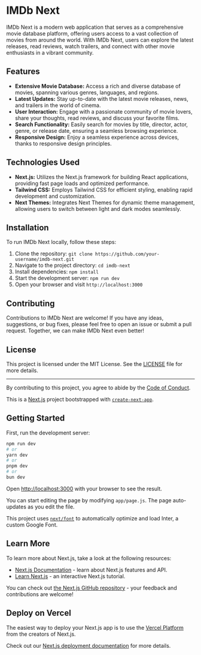 # IMDb Next

IMDb Next is a modern web application that serves as a comprehensive movie database platform, offering users access to a vast collection of movies from around the world. With IMDb Next, users can explore the latest releases, read reviews, watch trailers, and connect with other movie enthusiasts in a vibrant community.

## Features

- **Extensive Movie Database:** Access a rich and diverse database of movies, spanning various genres, languages, and regions.
- **Latest Updates:** Stay up-to-date with the latest movie releases, news, and trailers in the world of cinema.
- **User Interaction:** Engage with a passionate community of movie lovers, share your thoughts, read reviews, and discuss your favorite films.
- **Search Functionality:** Easily search for movies by title, director, actor, genre, or release date, ensuring a seamless browsing experience.
- **Responsive Design:** Enjoy a seamless experience across devices, thanks to responsive design principles.

## Technologies Used

- **Next.js:** Utilizes the Next.js framework for building React applications, providing fast page loads and optimized performance.
- **Tailwind CSS:** Employs Tailwind CSS for efficient styling, enabling rapid development and customization.
- **Next Themes:** Integrates Next Themes for dynamic theme management, allowing users to switch between light and dark modes seamlessly.

## Installation

To run IMDb Next locally, follow these steps:

1. Clone the repository: `git clone https://github.com/your-username/imdb-next.git`
2. Navigate to the project directory: `cd imdb-next`
3. Install dependencies: `npm install`
4. Start the development server: `npm run dev`
5. Open your browser and visit `http://localhost:3000`

## Contributing

Contributions to IMDb Next are welcome! If you have any ideas, suggestions, or bug fixes, please feel free to open an issue or submit a pull request. Together, we can make IMDb Next even better!

## License

This project is licensed under the MIT License. See the [LICENSE](LICENSE) file for more details.

---

By contributing to this project, you agree to abide by the [Code of Conduct](CODE_OF_CONDUCT.md).





This is a [Next.js](https://nextjs.org/) project bootstrapped with [`create-next-app`](https://github.com/vercel/next.js/tree/canary/packages/create-next-app).

## Getting Started

First, run the development server:

```bash
npm run dev
# or
yarn dev
# or
pnpm dev
# or
bun dev
```

Open [http://localhost:3000](http://localhost:3000) with your browser to see the result.

You can start editing the page by modifying `app/page.js`. The page auto-updates as you edit the file.

This project uses [`next/font`](https://nextjs.org/docs/basic-features/font-optimization) to automatically optimize and load Inter, a custom Google Font.

## Learn More

To learn more about Next.js, take a look at the following resources:

- [Next.js Documentation](https://nextjs.org/docs) - learn about Next.js features and API.
- [Learn Next.js](https://nextjs.org/learn) - an interactive Next.js tutorial.

You can check out [the Next.js GitHub repository](https://github.com/vercel/next.js/) - your feedback and contributions are welcome!

## Deploy on Vercel

The easiest way to deploy your Next.js app is to use the [Vercel Platform](https://vercel.com/new?utm_medium=default-template&filter=next.js&utm_source=create-next-app&utm_campaign=create-next-app-readme) from the creators of Next.js.

Check out our [Next.js deployment documentation](https://nextjs.org/docs/deployment) for more details.
